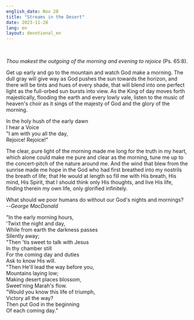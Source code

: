 ```yaml
---
english_date: Nov 28
title: "Streams in the Desert"
date: 2023-11-28
lang: en
layout: devotional_en
---
```



<br/>

<p><em>Thou makest the outgoing of the morning and evening to rejoice</em> (Ps. 65:8).

</p>

<p>Get up early and go to the mountain and watch God make a morning. The dull gray will give way as God pushes the sun towards the horizon, and there will be tints and hues of every shade, that will blend into one perfect light as the full-orbed sun bursts into view. As the King of day moves forth majestically, flooding the earth and every lowly vale, listen to the music of heaven's choir as it sings of the majesty of God and the glory of the morning.

</p>

<p>In the holy hush of the early dawn<br/> I hear a Voice<br/> "I am with you all the day,<br/> Rejoice! Rejoice!"

</p>

<p>The clear, pure light of the morning made me long for the truth in my heart, which alone could make me pure and clear as the morning, tune me up to the concert-pitch of the nature around me. And the wind that blew from the sunrise made me hope in the God who had first breathed into my nostrils the breath of life; that He would at length so fill me with His breath, His mind, His Spirit, that I should think only His thoughts, and live His life, finding therein my own life, only glorified infinitely.

</p>

<p>What should we poor humans do without our God's nights and mornings?<br/> --<em>George MacDonald</em>

</p>

<p>"In the early morning hours,<br/> 'Twixt the night and day,<br/> While from earth the darkness passes<br/> Silently away;<br/> "Then 'tis sweet to talk with Jesus<br/> In thy chamber still<br/> For the coming day and duties<br/> Ask to know His will.<br/> "Then He'll lead the way before you,<br/> Mountains laying low;<br/> Making desert places blossom,<br/> Sweet'ning Marah's flow.<br/> "Would you know this life of triumph,<br/> Victory all the way?<br/> Then put God in the beginning<br/> Of each coming day."

</p>

<p></p>